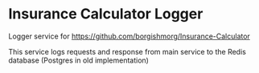 # Insurance Calculator Logger
Logger service for https://github.com/borgishmorg/Insurance-Calculator

This service logs requests and response from main service to the Redis database (Postgres in old implementation)
